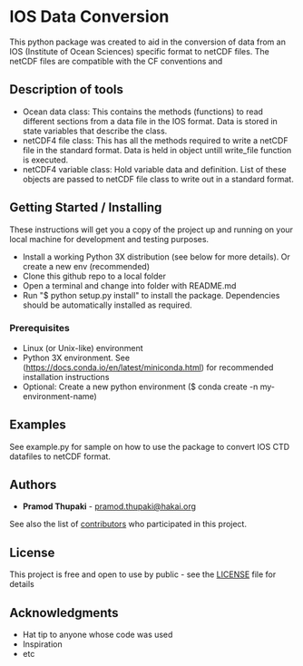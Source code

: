 # IOS Data Conversion

This python package was created to aid in the conversion of data from an IOS (Institute of Ocean Sciences) specific format to netCDF files.
The netCDF files are compatible with the CF conventions and 


## Description of tools
* Ocean data class: This contains the methods (functions) to read different sections from a data file in the IOS format. Data is stored in state variables that describe the class.
* netCDF4 file class: This has all the methods required to write a netCDF file in the standard format. Data is held in object untill write_file function is executed.
* netCDF4 variable class: Hold variable data and definition. List of these objects are passed to netCDF file class to write out in a standard format.

## Getting Started / Installing

These instructions will get you a copy of the project up and running on your local machine for development and testing purposes. 

* Install a working Python 3X distribution (see below for more details). Or create a new env (recommended)
* Clone this github repo to a local folder
* Open a terminal and change into folder with README.md
* Run "$ python setup.py install" to install the package. Dependencies should be automatically installed as required.

### Prerequisites

* Linux (or Unix-like) environment
* Python 3X environment. See (https://docs.conda.io/en/latest/miniconda.html) for recommended installation instructions
* Optional: Create a new python environment ($ conda create -n my-environment-name)

## Examples

See example.py for sample on how to use the package to convert IOS CTD datafiles to netCDF format.

## Authors

* **Pramod Thupaki** - pramod.thupaki@hakai.org

See also the list of [contributors](https://github.com/your/project/contributors) who participated in this project.

## License

This project is free and open to use by public - see the [LICENSE](LICENSE) file for details

## Acknowledgments

* Hat tip to anyone whose code was used
* Inspiration
* etc

